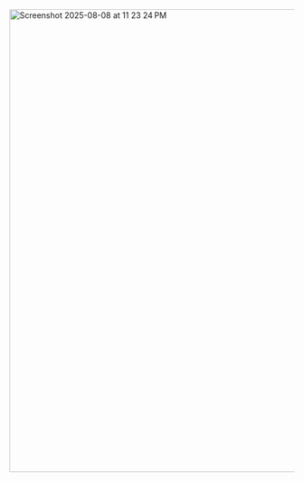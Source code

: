 <img width="1037" height="819" alt="Screenshot 2025-08-08 at 11 23 24 PM" src="https://github.com/user-attachments/assets/387bac6c-4243-45a5-b93a-48e630fef10c" />
